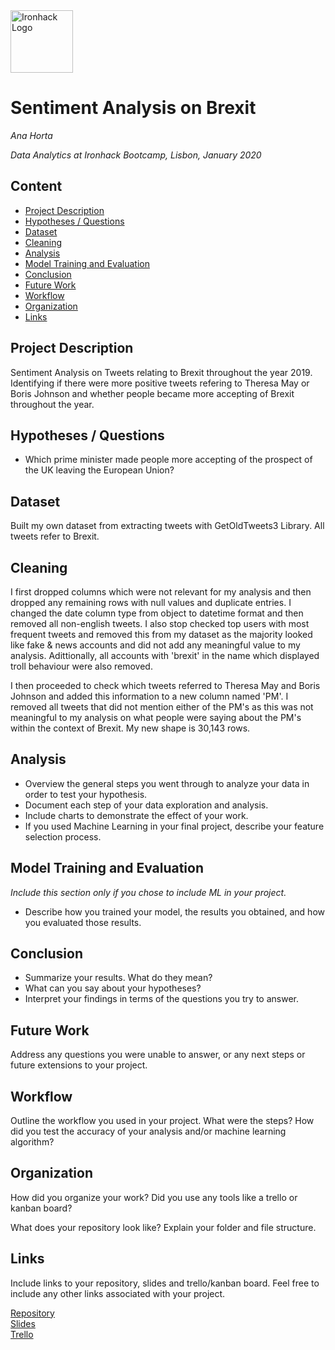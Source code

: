<img src="https://bit.ly/2VnXWr2" alt="Ironhack Logo" width="100"/>

# Sentiment Analysis on Brexit
*Ana Horta*

*Data Analytics at Ironhack Bootcamp, Lisbon, January 2020*

## Content
- [Project Description](#project-description)
- [Hypotheses / Questions](#hypotheses-questions)
- [Dataset](#dataset)
- [Cleaning](#cleaning)
- [Analysis](#analysis)
- [Model Training and Evaluation](#model-training-and-evaluation)
- [Conclusion](#conclusion)
- [Future Work](#future-work)
- [Workflow](#workflow)
- [Organization](#organization)
- [Links](#links)

## Project Description
Sentiment Analysis on Tweets relating to Brexit throughout the year 2019. Identifying if there were more positive tweets refering to Theresa May or Boris Johnson and whether people became more accepting of Brexit throughout the year.

## Hypotheses / Questions
* Which prime minister made people more accepting of the prospect of the UK leaving the European Union? 

## Dataset
Built my own dataset from extracting tweets with GetOldTweets3 Library. All tweets refer to Brexit.

## Cleaning
I first dropped columns which were not relevant for my analysis and then dropped any remaining rows with null values and duplicate entries. I changed the date column type from object to datetime format and then removed all non-english tweets. I also stop checked top users with most frequent tweets and removed this from my dataset as the majority looked like fake & news accounts and did not add any meaningful value to my analysis. Adittionally, all accounts with 'brexit' in the name which displayed troll behaviour were also removed.

I then proceeded to check which tweets referred to Theresa May and Boris Johnson and added this information to a new column named 'PM'. I removed all tweets that did not mention either of the PM's as this was not meaningful to my analysis on what people were saying about the PM's within the context of Brexit. My new shape is 30,143 rows.

## Analysis
* Overview the general steps you went through to analyze your data in order to test your hypothesis.
* Document each step of your data exploration and analysis.
* Include charts to demonstrate the effect of your work.
* If you used Machine Learning in your final project, describe your feature selection process.

## Model Training and Evaluation
*Include this section only if you chose to include ML in your project.*
* Describe how you trained your model, the results you obtained, and how you evaluated those results.

## Conclusion
* Summarize your results. What do they mean?
* What can you say about your hypotheses?
* Interpret your findings in terms of the questions you try to answer.

## Future Work
Address any questions you were unable to answer, or any next steps or future extensions to your project.

## Workflow
Outline the workflow you used in your project. What were the steps?
How did you test the accuracy of your analysis and/or machine learning algorithm?

## Organization
How did you organize your work? Did you use any tools like a trello or kanban board?

What does your repository look like? Explain your folder and file structure.

## Links
Include links to your repository, slides and trello/kanban board. Feel free to include any other links associated with your project.


[Repository](https://github.com/)  
[Slides](https://slides.com/)  
[Trello](https://trello.com/en)  
